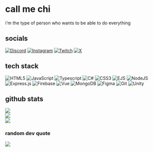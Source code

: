 # call me chi
i'm the type of person who wants to be able to do everything
## socials
[![Discord](https://img.shields.io/badge/Discord-%237289DA.svg?logo=discord&logoColor=white)](https://discord.gg/https://discord.com/users/798271665313546293) [![Instagram](https://img.shields.io/badge/Instagram-%23E4405F.svg?logo=Instagram&logoColor=white)](https://instagram.com/chixirra) [![Twitch](https://img.shields.io/badge/Twitch-%239146FF.svg?logo=Twitch&logoColor=white)](https://twitch.tv/chixirra) [![X](https://img.shields.io/badge/X-black.svg?logo=X&logoColor=white)](https://x.com/chixirra)  

## tech stack
![HTML5](https://img.shields.io/badge/html5-%23E34F26.svg?style=for-the-badge&logo=html5&logoColor=white) ![JavaScript](https://img.shields.io/badge/javascript-%23323330.svg?style=for-the-badge&logo=javascript&logoColor=%23F7DF1E) ![Typescript](https://img.shields.io/badge/typescript-%23323330.svg?style=for-the-badge&logo=typescript&logoColor=%233178C6) ![C#](https://img.shields.io/badge/c%23-%23239120.svg?style=for-the-badge&logo=csharp&logoColor=white) ![CSS3](https://img.shields.io/badge/css3-%231572B6.svg?style=for-the-badge&logo=css3&logoColor=white) ![EJS](https://img.shields.io/badge/ejs-%23B4CA65.svg?style=for-the-badge&logo=ejs&logoColor=black) ![NodeJS](https://img.shields.io/badge/node.js-6DA55F?style=for-the-badge&logo=node.js&logoColor=white) ![Express.js](https://img.shields.io/badge/express.js-%23404d59.svg?style=for-the-badge&logo=express&logoColor=%2361DAFB) ![Firebase](https://img.shields.io/badge/firebase-a08021?style=for-the-badge&logo=firebase&logoColor=ffcd34) ![Vue](https://img.shields.io/badge/Vue-6DA55F?style=for-the-badge&logo=vuedotjs&logoColor=white) ![MongoDB](https://img.shields.io/badge/MongoDB-%234ea94b.svg?style=for-the-badge&logo=mongodb&logoColor=white) ![Figma](https://img.shields.io/badge/figma-%23F24E1E.svg?style=for-the-badge&logo=figma&logoColor=white) ![Git](https://img.shields.io/badge/git-%23F05033.svg?style=for-the-badge&logo=git&logoColor=white) ![Unity](https://img.shields.io/badge/unity-%23000000.svg?style=for-the-badge&logo=unity&logoColor=white)
## github stats
![](https://github-readme-stats.vercel.app/api?username=chixirra&theme=dark&hide_border=true&include_all_commits=true&count_private=true)<br/>
![](https://github-readme-streak-stats.herokuapp.com/?user=chixirra&theme=dark&hide_border=true)<br/>
![](https://github-readme-stats.vercel.app/api/top-langs/?username=chixirra&theme=dark&hide_border=true&include_all_commits=true&count_private=true&layout=compact)

### random dev quote
![](https://quotes-github-readme.vercel.app/api?type=horizontal&theme=dark)
